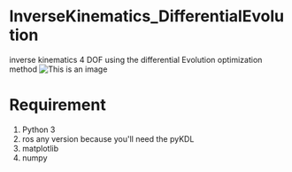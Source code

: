 # InverseKinematics_DifferentialEvolution
inverse kinematics 4 DOF using the differential Evolution optimization method 
![This is an image](https://github.com/BarelangFC/InverseKinematics_DifferentialEvolution/blob/main/Figure_1.png)



# Requirement
1. Python 3
2. ros any version because you'll need the pyKDL
3. matplotlib
4. numpy
